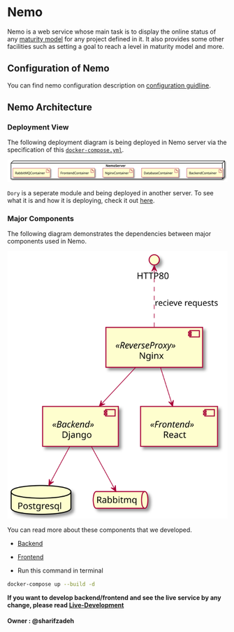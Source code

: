 
# Nemo

Nemo is a web service whose main task is to display the online status of any [maturity model](https://en.wikipedia.org/wiki/Maturity_model) for any project defined in it. It also provides some other facilities such as setting a goal to reach a level in maturity model and more.


## Configuration of Nemo

You can find nemo configuration description on [configuration guidline](CONFIGURATION-GUIDLINE.md).

## Nemo Architecture

### Deployment View

The following deployment diagram is being deployed in Nemo server via the specification of this [`docker-compose.yml`](docker-compose.yml).

![deployment view](./readme-assets/deployment-view.svg)

`Dory` is a seperate module and being deployed in another server. To see what it is and how it is deploying, check it out [here](../dory-server/).

### Major Components

The following diagram demonstrates the dependencies between major components used in Nemo.

![components](./readme-assets/nemo-components.svg)

You can read more about these components that we developed.

- [Backend](backend/)
- [Frontend](frontend/)

- Run this command in terminal

``` bash
docker-compose up --build -d
```

**If you want to develop backend/frontend and see the live service by any change, please read [Live-Development](live-development/)**

#### Owner : @sharifzadeh
